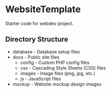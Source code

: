 # WebsiteTemplate
Starter code for webdev project.

## Directory Structure
* database - Database setup files 
* docs - Public site files
  * config - Custom PHP config files
  * css - Cascading Style Sheets (CSS) files
  * images - Image files (png, jpg, etc.)
  * js - JavaScript files
* mockup - Website mockup design images
